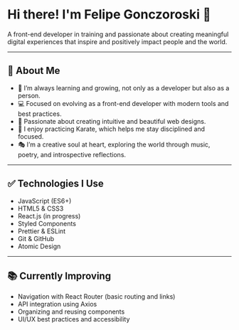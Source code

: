 # Hi there! I'm Felipe Gonczoroski 👋  
A front-end developer in training and passionate about creating meaningful digital experiences that inspire and positively impact people and the world.

---

## 🚀 About Me

- 🌱 I’m always learning and growing, not only as a developer but also as a person.  
- 💻 Focused on evolving as a front-end developer with modern tools and best practices.  
- 🎨 Passionate about creating intuitive and beautiful web designs.  
- 🥋 I enjoy practicing Karate, which helps me stay disciplined and focused.  
- 🎭 I’m a creative soul at heart, exploring the world through music, poetry, and introspective reflections.  

---

## ✅ Technologies I Use

- JavaScript (ES6+)  
- HTML5 & CSS3  
- React.js (in progress)  
- Styled Components  
- Prettier & ESLint  
- Git & GitHub  
- Atomic Design  

---

## 📚 Currently Improving

- Navigation with React Router (basic routing and links)  
- API integration using Axios  
- Organizing and reusing components  
- UI/UX best practices and accessibility  
